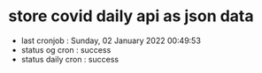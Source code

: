 # store covid daily api as json data

- last cronjob : Sunday, 02 January 2022 00:49:53
- status og cron : success
- status daily cron : success
      
      